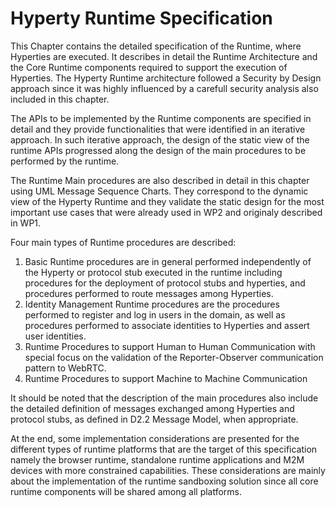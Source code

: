 # Hyperty Runtime Specification

This Chapter contains the detailed specification of the Runtime, where Hyperties are executed. It describes in detail the Runtime Architecture and the Core Runtime components required to support the execution of Hyperties. The Hyperty Runtime architecture followed a Security by Design approach since it was highly influenced by a carefull security analysis also included in this chapter.

The APIs to be implemented by the Runtime components are specified in detail and they provide functionalities that were identified in an iterative approach. In such iterative approach, the design of the static view of the runtime APIs progressed along the design of the main procedures to be performed by the runtime.

The Runtime Main procedures are also described in detail in this chapter using UML Message Sequence Charts. They correspond to the dynamic view of the Hyperty Runtime and they validate the static design for the most important use cases that were already used in WP2 and originaly described in WP1.

Four main types of Runtime procedures are described:

1. Basic Runtime procedures are in general performed independently of the Hyperty or protocol stub executed in the runtime including procedures for the deployment of protocol stubs and hyperties, and procedures performed to route messages among Hyperties.
1. Identity Management Runtime procedures are the procedures performed to register and log in users in the domain, as well as procedures performed to associate identities to Hyperties and assert user identities.
1. Runtime Procedures to support Human to Human Communication with special focus on the validation of the Reporter-Observer communication pattern to WebRTC.
1. Runtime Procedures to support Machine to Machine Communication

It should be noted that the description of the main procedures also include the detailed definition of messages exchanged among Hyperties and protocol stubs, as defined in D2.2 Message Model, when appropriate.

At the end, some implementation considerations are presented for the different types of runtime platforms that are the target of this specification namely the browser runtime, standalone runtime applications and M2M devices with more constrained capabilities. These considerations are mainly about the implementation of the runtime sandboxing solution since all core runtime components will be shared among all platforms.

